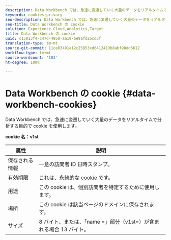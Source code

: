 ```yaml
---
description: Data Workbench では、急速に変遷していく大量のデータをリアルタイムで分析する目的で cookie を使用します。
keywords: cookies;privacy
seo-description: Data Workbench では、急速に変遷していく大量のデータをリアルタイムで分析する目的で cookie を使用します。
seo-title: Data Workbench の cookie
solution: Experience Cloud,Analytics,Target
title: Data Workbench の cookie
uuid: c15013f4-c47d-4950-aa19-be9afd25cd5f
translation-type: tm+mt
source-git-commit: 11ce83401a12c25853cd6412413b8abf98dd6612
workflow-type: tm+mt
source-wordcount: '103'
ht-degree: 100%

---
```



# Data Workbench の cookie {#data-workbench-cookies}

Data Workbench では、急速に変遷していく大量のデータをリアルタイムで分析する目的で cookie を使用します。

**cookie 名：v1st**

| 属性 | 説明 |
|---|---|
| 保存される情報 | 一意の訪問者 ID 日時スタンプ。 |
| 有効期限 | これは、永続的な cookie です。 |
| 用途 | この cookie は、個別訪問者を特定するために使用します。  |
| 場所 | この cookie は該当ページのドメインに保存されます。 |
| サイズ | 8 バイト、または、「name =」部分（v1st=）が含まれる場合 13 バイト。 |

